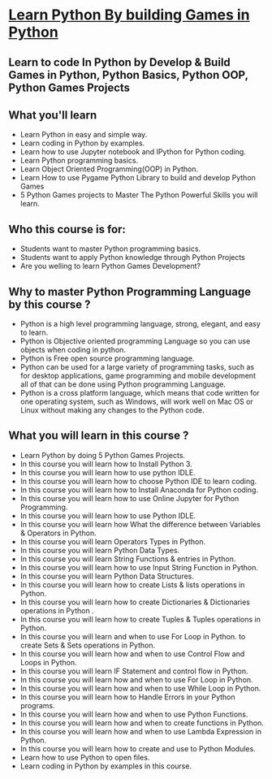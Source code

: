 # [Learn Python By building Games in Python](https://www.udemy.com/course/python-games-development/)
## Learn to code In Python by Develop & Build Games in Python, Python Basics, Python OOP, Python Games Projects

## What you'll learn
- Learn Python in easy and simple way.
- Learn coding in Python by examples.
- Learn how to use Jupyter notebook and IPython for Python coding.
- Learn Python programming basics.
- Learn Object Oriented Programming(OOP) in Python.
- Learn How to use Pygame Python Library to build and develop Python Games
- 5 Python Games projects to Master The Python Powerful Skills you will learn.

## Who this course is for:
- Students want to master Python programming basics.
- Students want to apply Python knowledge through Python Projects
- Are you welling to learn Python Games Development?

## Why to master Python Programming Language by this course ?
- Python is a high level programming language, strong, elegant, and easy to learn.
- Python is Objective oriented programming Language so you can use objects when coding in python.
- Python is Free open source programming language.
- Python can be used for a large variety of programming tasks, such as for desktop applications, game programming and mobile development all of that can be done using Python programming Language.
- Python is a cross platform language, which means that code written for one operating system, such as Windows, will work well on Mac OS or Linux without making any changes to the Python code.

## What you will learn in this course ?
- Learn Python by doing 5 Python Games Projects.
- In this course you will learn how to Install Python 3.
- In this course you will learn how to use python IDLE.
- In this course you will learn how to choose Python IDE to learn coding.
- In this course you will learn how to Install Anaconda for Python coding.
- In this course you will learn how to use Online Jupyter for Python Programming.
- In this course you will learn how to use Python IDLE.
- In this course you will learn how What the difference between  Variables & Operators in Python.
- In this course you will learn Operators Types in Python.
- In this course you will learn Python Data Types.
- In this course you will learn String Functions & entries in Python.
- In this course you will learn how to use Input String Function in Python.
- In this course you will learn Python Data Structures.
- In this course you will learn how to create Lists & lists operations in Python.
- In this course you will learn how to create Dictionaries & Dictionaries operations in Python .
- In this course you will learn how to create Tuples & Tuples operations in Python.
- In this course you will learn and when to use For Loop in Python. to create Sets & Sets operations in Python.
- In this course you will learn how and when to use Control Flow and Loops in Python.
- In this course you will learn IF Statement and control flow in Python.
- In this course you will learn how and when to use For Loop in Python.
- In this course you will learn how and when to use While Loop in Python.
- In this course you will learn how to Handle Errors in your Python programs.
- In this course you will learn how and when to use Python Functions.
- In this course you will learn how and when to create functions in Python.
- In this course you will learn how and when to use Lambda Expression in Python.
- In this course you will learn how to create and use to Python Modules.
- Learn how to use Python to open files.
- Learn coding in Python by examples in this course.

